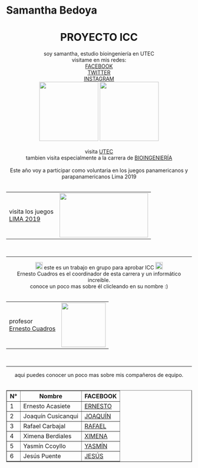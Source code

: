 # Samantha Bedoya
<html>
<head>
<body bg color=E9F6FF>
<link rel="icon" href="https://upload.wikimedia.org/wikipedia/commons/1/1c/Avengers_endgame_2019_avengers_logo_png_by_mintmovi3_dd4bz30-pre.png">
<title> samantha bedoya </title>
</head>
<body>
<CENTER><H1>PROYECTO ICC</H1>
soy samantha, estudio bioingeniería en UTEC<br>
visitame en mis redes:<br>
<a href="https://www.facebook.com/samantha.bedoya.779?ref=bookmarks">FACEBOOK</a>
<br>
<a href="https://twitter.com/sammy_bedoya02">TWITTER</a>
<br>
<a href="https://www.instagram.com/samydoya04/?hl=es-la">INSTAGRAM</a>
<br>
<IMG SRC="https://2.bp.blogspot.com/-FFVPfgAwfW4/Wp3BRQ2NiSI/AAAAAAAAK80/1NpK6c_nAawu5cjCzi6dn_ETT0eIGrYiQCLcBGAs/s1600/UTEC.png" WIDTH=160 HEIGHT=160>
<IMG SRC="https://encrypted-tbn0.gstatic.com/images?q=tbn:ANd9GcRP4gczMKFeTBxB4Q3BlKRS6srqTSuoWqNd2gu6GfwsOiQEHnMA" WIDTH=160 HEIGHT=160>
<br><br>
visita <a href="https://www.utec.edu.pe/">UTEC</a>
<br>
tambien visita especialmente a la carrera de 
<a href="https://www.utec.edu.pe/carreras-de-ingenieria/bioingenieria">BIOINGENIERÍA</a>
<br>
<br>
Este año voy a participar como voluntaria en los juegos panamericanos y parapanamericanos Lima 2019<br>
<table>
<tr>
<br>
<td>visita los juegos<br><a href="https://www.lima2019.pe/">LIMA 2019</a>
</td>
<td><IMG SRC="http://www.pasasurf.org/wp-content/uploads/2017/07/panamericanos-mobile-es-777x437.png" WIDTH=240 HEIGHT=120></td>
</tr>
</table>
  <br>
<hr>
<IMG SRC="https://www.somosmamas.com.ar/wp-content/uploads/2017/11/emoji-divertido.png" WIDTH=20 HEIGHT=20>
este es un trabajo en grupo para aprobar ICC
<IMG SRC="https://www.somosmamas.com.ar/wp-content/uploads/2017/11/emoji-divertido.png" WIDTH=20 HEIGHT=20><br>
Ernesto Cuadros es el coordinador de esta carrera y un informático increible.<br>
conoce un poco mas sobre él clicleando en su nombre :)
<br>
<table>
<tr>
<br>
<td>profesor<br><a href="https://www.utec.edu.pe/profesores/ernesto-cuadros-vargas">Ernesto Cuadros</a>
</td>
<td><IMG SRC="https://www.utec.edu.pe/sites/default/files//pictures/picture-433-1474585521.jpg" WIDTH=120 HEIGHT=120></td>
</tr>
</table><br>
<hr>
aqui puedes conocer un poco mas sobre mis compañeros de equipo.
<br><br>
<table border="1">
<tr>
<th>N°</th>
<th>Nombre</th>
<th>FACEBOOK</th>
</tr>
<tr>
<td>1</td>
<td>Ernesto Acasiete</td>
<td><a href="https://www.facebook.com/ernesto.acasiete.7">ERNESTO</a></td>
</tr>
<tr>
<td>2</td>
<td>Joaquín Cusicanqui</td>
<td><a href="https://www.facebook.com/profile.php?id=100010836373299">JOAQUÍN</a></td>
</tr>
<tr>
<td>3</td>
<td>Rafael Carbajal</td>
<td><a href="https://www.facebook.com/rafael.carbajal.547">RAFAEL</a></td>
</tr>
<tr>
<td>4</td>
<td>Ximena Berdiales</td>
<td><a href="https://www.facebook.com/ximena.berdialesescobar.129?epa=SEARCH_BOX">XIMENA</a></td>
</tr>
<tr>
<td>5</td>
<td>Yasmín Ccoyllo</td>
<td><a href="https://www.facebook.com/yasmin.ccoyllo.veneros77">YASMÍN</a></td>
</tr>
<tr>
<td>6</td>
<td>Jesús Puente</td>
<td><a href="https://www.facebook.com/alex.puente1309?epa=SEARCH_BOX">JESÚS</a></td>
</tr>
</table>
  
</body>
</html>
